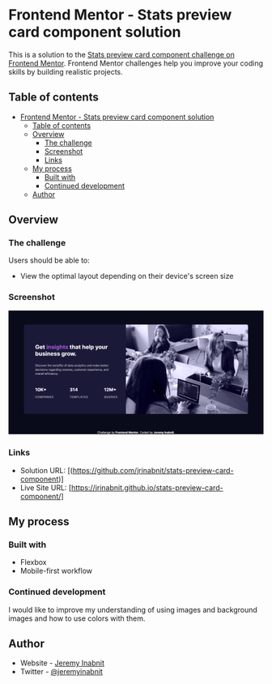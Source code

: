 # Frontend Mentor - Stats preview card component solution

This is a solution to the [Stats preview card component challenge on Frontend Mentor](https://www.frontendmentor.io/challenges/stats-preview-card-component-8JqbgoU62). Frontend Mentor challenges help you improve your coding skills by building realistic projects. 

## Table of contents

- [Frontend Mentor - Stats preview card component solution](#frontend-mentor---stats-preview-card-component-solution)
  - [Table of contents](#table-of-contents)
  - [Overview](#overview)
    - [The challenge](#the-challenge)
    - [Screenshot](#screenshot)
    - [Links](#links)
  - [My process](#my-process)
    - [Built with](#built-with)
    - [Continued development](#continued-development)
  - [Author](#author)


## Overview

### The challenge

Users should be able to:

- View the optimal layout depending on their device's screen size

### Screenshot

![](./images/FireShot%20Capture%20002%20-%20Frontend%20Mentor%20-%20Stats%20preview%20card%20component.png)


### Links

- Solution URL: [(https://github.com/jrinabnit/stats-preview-card-component)]
- Live Site URL: [https://jrinabnit.github.io/stats-preview-card-component/]

## My process

### Built with

- Flexbox
- Mobile-first workflow


### Continued development

I would like to improve my understanding of using images and background images and how to use colors with them.


## Author

- Website - [Jeremy Inabnit](https://www.jeremyinabnit.com)
- Twitter - [@jeremyinabnit](https://www.twitter.com/jeremyinabnit)

